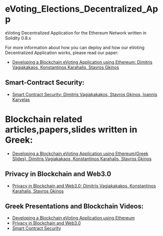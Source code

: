 # eVoting_Elections_Decentralized_App
eVoting Decentralized Application for the Ethereum Network written in Solidity 0.8.x

For more information about how you can deploy and how our eVoting Decentralized Application works, please read our paper:

- [Developing a Blockchain eVoting Application using Ethereum: Dimitris Vagiakakaos, Konstantinos Karahalis, Stavros Gkinos](https://github.com/sv1sjp/eVoting_Elections_Decentralized_App/blob/main/eVoting_Smart_Contract_paper.pdf)

## Smart-Contract Security:

- [Smart Contract Security: Dimitris Vagiakakakos, Stavros Gkinos, Ioannis Karvelas](https://github.com/sv1sjp/eVoting_Elections_Decentralized_App/blob/main/smartcontract_security_paper.pdf)


# Blockchain related articles,papers,slides written in Greek:


- [Developing a Blockchain eVoting Application using Ethereum(Greek Slides), Dimitris Vagiakakaos, Konstantinos Karahalis, Stavros Gkinos](https://github.com/sv1sjp/eVoting_Elections_Decentralized_App/blob/main/eVoting_Decentralized_Application_PresentationGR.pdf)

 ## Privacy in Blockchain and Web3.0
- [ Privacy in Blockchain and Web3.0: Dimitris Vagiakakakos, Konstantinos Karahalis, Stavros Gkinos](https://github.com/sv1sjp/eVoting_Elections_Decentralized_App/blob/main/Privacy%20in%20Blockchain%20and%20Web3.0%20(Greek).pdf)


## Greek Presentations and Blockchain Videos:

- [Developing a Blockchain eVoting Application using Ethereum](https://www.youtube.com/watch?v=QBBQJU2NqiM&list=PLZa7COjIxKWyePlYF29HdKR0raeWMqG8v&index=2)
- [ Privacy in Blockchain and Web3.0 ](https://www.youtube.com/watch?v=QBBQJU2NqiM&list=PLZa7COjIxKWyePlYF29HdKR0raeWMqG8v&index=4)
- [  Smart Contract Security ](https://www.youtube.com/watch?v=lS-HPGJks1Y&list=PLZa7COjIxKWyePlYF29HdKR0raeWMqG8v&index=7)

